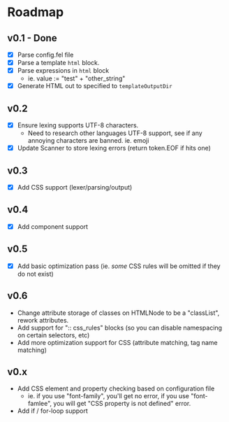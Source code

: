 # Roadmap

## v0.1 - Done
- [x] Parse config.fel file
- [x] Parse a template `html` block.
- [x] Parse expressions in `html` block
    - ie. value := "test" + "other_string"
- [x] Generate HTML out to specified to `templateOutputDir`

## v0.2
- [x] Ensure lexing supports UTF-8 characters.
    - Need to research other languages UTF-8 support, see if any annoying characters are banned. ie. emoji
- [x] Update Scanner to store lexing errors (return token.EOF if hits one)

## v0.3
- [x] Add CSS support (lexer/parsing/output)

## v0.4 
- [x] Add component support

## v0.5
- [x] Add basic optimization pass (ie. *some* CSS rules will be omitted if they do not exist)

## v0.6
- Change attribute storage of classes on HTMLNode to be a "classList", rework attributes.
- Add support for ":: css_rules" blocks (so you can disable namespacing on certain selectors, etc)
- Add more optimization support for CSS (attribute matching, tag name matching)

## v0.x
- Add CSS element and property checking based on configuration file
	- ie. if you use "font-family", you'll get no error, if you use "font-famlee", you will get "CSS property is not defined" error.
- Add if / for-loop support
